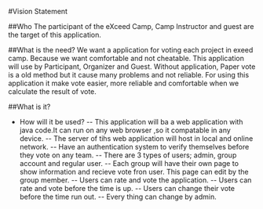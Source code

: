 #Vision Statement

##Who
  The participant of the eXceed Camp, Camp Instructor and guest are the target of this application.

##What is the need?
  We want a application for voting each project in exeed camp. Because we want comfortable and not cheatable. This application will use by Participant, Organizer and Guest. Without application, Paper vote is a old method but it cause many problems and not reliable. For using this application it make vote easier, more reliable and comfortable when we calculate the result of vote.
  
##What is it?
 - How will it be used?
    -- This application will ba a web application with java code.It can run on any web browser ,so it compatable in any device.
    -- The server of tihs web application will host in local and online network.
    -- Have an authentication system to verify themselves before they vote on any team.
    -- There are 3 types of users; admin, group account and regular user.
    -- Each group will have their own page to show information and recieve vote fron user. This page can edit by the group member.
    -- Users can rate and vote the application.
    -- Users can rate and vote before the time is up.
    -- Users can change their vote before the time run out.
    -- Every thing can change by admin.

  

